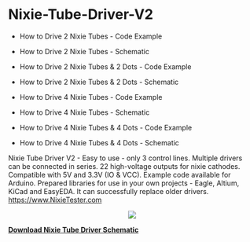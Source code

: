 # Nixie-Tube-Driver-V2
- How to Drive 2 Nixie Tubes - Code Example
- How to Drive 2 Nixie Tubes - Schematic

- How to Drive 2 Nixie Tubes & 2 Dots - Code Example
- How to Drive 2 Nixie Tubes & 2 Dots - Schematic

- How to Drive 4 Nixie Tubes - Code Example
- How to Drive 4 Nixie Tubes - Schematic

- How to Drive 4 Nixie Tubes & 4 Dots - Code Example
- How to Drive 4 Nixie Tubes & 4 Dots - Schematic

Nixie Tube Driver V2 - Easy to use - only 3 control lines. Multiple drivers can be connected in series. 22 high-voltage outputs for nixie cathodes. Compatible with 5V and 3.3V (IO &amp; VCC). Example code available for Arduino. Prepared libraries for use in your own projects - Eagle, Altium, KiCad and EasyEDA. It can successfully replace older drivers. https://www.NixieTester.com

<p align="center"><img src="https://github.com/marcinsaj/Nixie-Tube-Driver-V2/blob/master/extras/Nixie-Tube-Driver-V2-Schematic.png"></p>

**<a href="https://github.com/marcinsaj/Nixie-Tube-Driver-V2/raw/master/datasheet/Nixie-Tube-Driver-V2-Schematic.pdf">Download Nixie Tube Driver Schematic</a>**
